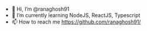 - 👋 Hi, I’m @ranaghosh91
- 🌱 I’m currently learning NodeJS, ReactJS, Typescript
- 📫 How to reach me https://github.com/ranaghosh91/

<!---
ranaghosh91/ranaghosh91 is a ✨ special ✨ repository because its `README.md` (this file) appears on your GitHub profile.
You can click the Preview link to take a look at your changes.
--->
